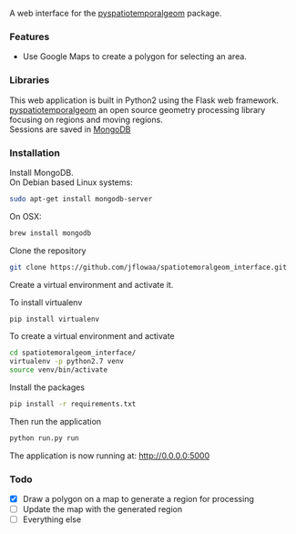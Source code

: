 A web interface for the [pyspatiotemporalgeom](https://pypi.python.org/pypi/pyspatiotemporalgeom/) package.

### Features
* Use Google Maps to create a polygon for selecting an area.

### Libraries
This web application is built in Python2 using the Flask web framework.  
[pyspatiotemporalgeom](https://pypi.python.org/pypi/pyspatiotemporalgeom/) an open source geometry processing library focusing on regions and moving regions.  
Sessions are saved in [MongoDB](https://docs.mongodb.com/)

### Installation
Install MongoDB.  
On Debian based Linux systems:
```bash
sudo apt-get install mongodb-server
```
On OSX:
```bash
brew install mongodb
```
Clone the repository
```bash
git clone https://github.com/jflowaa/spatiotemoralgeom_interface.git
```

Create a virtual environment and activate it.

To install virtualenv
```bash
pip install virtualenv
```

To create a virtual environment and activate
```bash
cd spatiotemoralgeom_interface/
virtualenv -p python2.7 venv
source venv/bin/activate
```

Install the packages
```bash
pip install -r requirements.txt
```

Then run the application
```bash
python run.py run
```
The application is now running at: http://0.0.0.0:5000
### Todo
- [x] Draw a polygon on a map to generate a region for processing
- [ ] Update the map with the generated region
- [ ] Everything else
